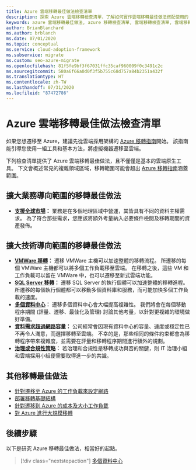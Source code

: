 ```yaml
---
title: Azure 雲端移轉最佳做法檢查清單
description: 探索 Azure 雲端移轉檢查清單，了解如何實作雲端移轉最佳做法搭配使用的 Azure 工具。
keywords: azure 雲端移轉最佳做法, azure 移轉檢查清單, 雲端移轉檢查清單, 雲端移轉最佳做法
author: BrianBlanchard
ms.author: brblanch
ms.date: 07/01/2020
ms.topic: conceptual
ms.service: cloud-adoption-framework
ms.subservice: migrate
ms.custom: seo-azure-migrate
ms.openlocfilehash: 81f5fe9bf3f67031ffc35caf960009f0c3491c2c
ms.sourcegitcommit: 580a6f66a0d0f3f5b755c68d757a84b2351a432f
ms.translationtype: HT
ms.contentlocale: zh-TW
ms.lasthandoff: 07/31/2020
ms.locfileid: "87472786"
---
```

# <a name="azure-cloud-migration-best-practices-checklist"></a>Azure 雲端移轉最佳做法檢查清單

如果您想遷移至 Azure，建議先從雲端採用架構的 [Azure 移轉指南](../azure-migration-guide/index.md)開始。 該指南能引導您使用一組工具和基本方法，將虛擬機器遷移至雲端。

下列檢查清單提供了 Azure 雲端移轉最佳做法，且不僅僅是基本的雲端原生工具。 下文會概述常見的複雜領域區域，移轉範圍可能會超出 [Azure 移轉指南](../azure-migration-guide/index.md)涵蓋範圍。

## <a name="migration-best-practices-for-business-driven-scope-expansion"></a>擴大業務導向範圍的移轉最佳做法

- **[支援全球市場](./multiple-regions.md)：** 業務是在多個地理區域中營運，其皆具有不同的資料主權需求。 為了符合那些需求，您應該將額外考量納入必要條件檢閱及移轉期間的資產發佈。

## <a name="migration-best-practices-for-technology-driven-scope-expansion"></a>擴大技術導向範圍的移轉最佳做法

- **[VMWare 移轉](./vmware-host.md)：** 遷移 VMWare 主機可以加速整體的移轉流程。 所遷移的每個 VMWare 主機都可以將多個工作負載移至雲端。 在移轉之後，這些 VM 和工作負載可以留在 VMWare 中，也可以遷移至新式雲端功能。
- **[SQL Server 移轉](./sql-migration.md)：** 遷移 SQL Server 的執行個體可以加速整體的移轉進程。 所遷移的每個執行個體都可以移動多個資料庫和服務，而可能加快多個工作負載的速度。
- **[多個資料中心](./multiple-datacenters.md)：** 遷移多個資料中心會大幅提高複雜性。 我們將會在每個移動程序期間 (評量、遷移、最佳化及管理) 討論其他考量，以針對更複雜的環境做好準備。
- **[資料需求超過網路容量](./network-capacity-exceeded.md)：** 公司經常會因現有資料中心的容量、速度或穩定性已不再令人滿意，而選擇移轉至雲端。 不幸的是，那些相同的條件約束都會為移轉程序帶來複雜度，並需要在評量和移轉程序期間進行額外的規劃。
- **[治理或合規性策略](./governance-or-compliance.md)：** 若治理和合規性是移轉成功與否的關鍵，則 IT 治理小組和雲端採用小組便需要取得進一步的共識。

## <a name="additional-migration-best-practices"></a>其他移轉最佳做法

- [針對遷移至 Azure 的工作負載來設定網路](./migrate-best-practices-networking.md)
- [部署移轉基礎結構](./contoso-migration-infrastructure.md)
- [針對遷移到 Azure 的成本及大小工作負載](./migrate-best-practices-costs.md)
- [對 Azure 進行大規模移轉](./contoso-migration-scale.md)

## <a name="next-steps"></a>後續步驟

以下是研究 Azure 移轉最佳做法，相當好的起點。

> [!div class="nextstepaction"]
> [多個資料中心](./multiple-datacenters.md)
